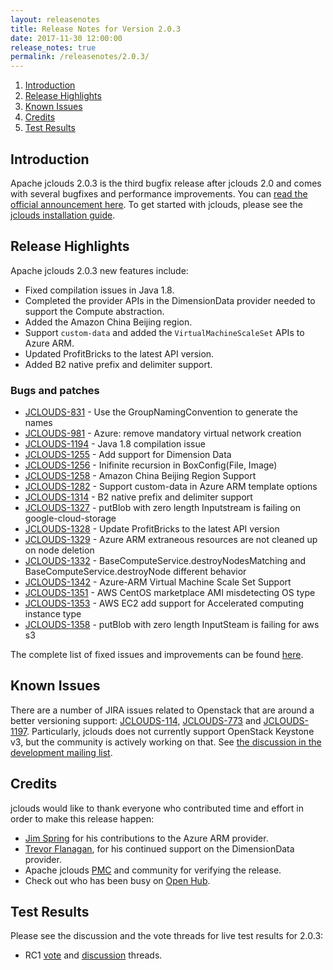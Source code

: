 ```yaml
---
layout: releasenotes
title: Release Notes for Version 2.0.3
date: 2017-11-30 12:00:00
release_notes: true
permalink: /releasenotes/2.0.3/
---
```


1. [Introduction](#intro)
1. [Release Highlights](#highlights)
1. [Known Issues](#knownissues)
1. [Credits](#credits)
1. [Test Results](#test)

## <a id="intro"></a>Introduction

Apache jclouds 2.0.3 is the third bugfix release after jclouds 2.0 and comes with several bugfixes and performance improvements. You can [read the official announcement here](https://s.apache.org/jclouds203). To get started with jclouds, please see the [jclouds installation guide](/start/install/).

## <a id="highlights"></a>Release Highlights

Apache jclouds 2.0.3 new features include:

* Fixed compilation issues in Java 1.8.
* Completed the provider APIs in the DimensionData provider needed to support the Compute abstraction.
* Added the Amazon China Beijing region.
* Support `custom-data` and added the `VirtualMachineScaleSet` APIs to Azure ARM.
* Updated ProfitBricks to the latest API version.
* Added B2 native prefix and delimiter support.

### Bugs and patches

* [JCLOUDS-831](https://issues.apache.org/jira/browse/JCLOUDS-831) - Use the GroupNamingConvention to generate the names
* [JCLOUDS-981](https://issues.apache.org/jira/browse/JCLOUDS-981) - Azure: remove mandatory virtual network creation
* [JCLOUDS-1194](https://issues.apache.org/jira/browse/JCLOUDS-1194) - Java 1.8 compilation issue
* [JCLOUDS-1255](https://issues.apache.org/jira/browse/JCLOUDS-1255) - Add support for Dimension Data
* [JCLOUDS-1256](https://issues.apache.org/jira/browse/JCLOUDS-1256) - Inifinite recursion in BoxConfig(File, Image)
* [JCLOUDS-1258](https://issues.apache.org/jira/browse/JCLOUDS-1258) - Amazon China Beijing Region Support
* [JCLOUDS-1282](https://issues.apache.org/jira/browse/JCLOUDS-1282) - Support custom-data in Azure ARM template options
* [JCLOUDS-1314](https://issues.apache.org/jira/browse/JCLOUDS-1314) - B2 native prefix and delimiter support
* [JCLOUDS-1327](https://issues.apache.org/jira/browse/JCLOUDS-1327) - putBlob with zero length Inputstream is failing on google-cloud-storage
* [JCLOUDS-1328](https://issues.apache.org/jira/browse/JCLOUDS-1328) - Update ProfitBricks to the latest API version
* [JCLOUDS-1329](https://issues.apache.org/jira/browse/JCLOUDS-1329) - Azure ARM extraneous resources are not cleaned up on node deletion
* [JCLOUDS-1332](https://issues.apache.org/jira/browse/JCLOUDS-1332) - BaseComputeService.destroyNodesMatching and BaseComputeService.destroyNode different behavior
* [JCLOUDS-1342](https://issues.apache.org/jira/browse/JCLOUDS-1342) - Azure-ARM Virtual Machine Scale Set Support
* [JCLOUDS-1351](https://issues.apache.org/jira/browse/JCLOUDS-1351) - AWS CentOS marketplace AMI misdetecting OS type
* [JCLOUDS-1353](https://issues.apache.org/jira/browse/JCLOUDS-1353) - AWS EC2 add support for Accelerated computing instance type
* [JCLOUDS-1358](https://issues.apache.org/jira/browse/JCLOUDS-1358) - putBlob with zero length InputSteam is failing for aws s3

The complete list of fixed issues and improvements can be found [here](https://issues.apache.org/jira/secure/ReleaseNote.jspa?version=12341063&styleName=Html&projectId=12314430).

## <a id="knownissues"></a> Known Issues

There are a number of JIRA issues related to Openstack that are around a better versioning support: [JCLOUDS-114](https://issues.apache.org/jira/browse/JCLOUDS-114), [JCLOUDS-773](https://issues.apache.org/jira/browse/JCLOUDS-773) and [JCLOUDS-1197](https://issues.apache.org/jira/browse/JCLOUDS-1197). Particularly, jclouds does not currently support OpenStack Keystone v3, but the community is actively working on that. See [the discussion in the development mailing list](https://s.apache.org/OSbY).

## <a id="credits"></a>Credits

jclouds would like to thank everyone who contributed time and effort in order to make this release happen:

* [Jim Spring](https://twitter.com/jmspring) for his contributions to the Azure ARM provider.
* [Trevor Flanagan](https://github.com/trevorflanagan), for his continued support on the DimensionData provider.
* Apache jclouds [PMC](http://people.apache.org/committers-by-project.html#jclouds-pmc) and community for verifying the release.
* Check out who has been busy on [Open Hub](https://www.openhub.net/p/jclouds/contributors?query=&sort=latest_commit).

## <a id="test"></a>Test Results

Please see the discussion and the vote threads for live test results for 2.0.3:

* RC1 [vote](https://s.apache.org/jclouds203rc1vote) and [discussion](https://s.apache.org/jclouds203rc1discuss) threads.

